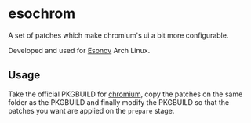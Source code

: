 # esochrom

A set of patches which make chromium's ui a bit more configurable.

Developed and used for [Esonov](https://github.com/Sima214/esonov-dotfiles) Arch Linux.

## Usage

Take the official PKGBUILD for [chromium](https://www.archlinux.org/packages/extra/x86_64/chromium/), copy the patches on the same folder as the PKGBUILD and finally modify the PKGBUILD so that the patches you want are applied on the `prepare` stage.